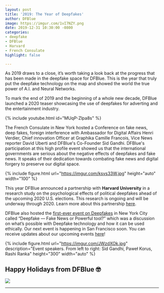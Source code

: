 ```yaml
---
layout: post
title: '2019: The Year of Deepfakes'
author: DFBlue
image: https://imgur.com/1vI7NZY.png
date: 2019-12-31 10:30:00 -0800
categories:
- deepfake
- DFBlue
- Harvard
- French Consulate
highlight: false

---
```

As 2019 draws to a close, it’s worth taking a look back at the progress that has been made in the deepfake space for DFBlue. This is the year that truly put the deepfake technology on the map and showed the world the true power of A.I. and Neural Networks.

To mark the end of 2019 and the beginning of a whole new decade, DFBlue launched a 2020 teaser showcasing the use of deepfakes for adverting and the entertainment industry.

{% include youtube.html id="MUqP-Zlpa8s" %}

The French Consulate in New York hosted a Conference on fake news, deep fakes, foreign interference with Ambassador for Digital Affairs Henri Verdier, Chief innovation Officer at Graphika Camille Francois, Vice News reporter David Uberti and DFBlue's Co-Founder Sid Gandhi. DFBlue's participation at this high profile event showed us that the international governments are serious about the negative effects of deepfakes and fake news. It speaks of their dedication towards combating fake news and digital forgery to preserve our digital space.

{% include figure.html url="https://imgur.com/ksvs33W.jpg" height="auto" width="100" %}

This year DFBlue announced a partnership with **Harvard University** in a research study on the psychological effects of political deepfakes ahead of the upcoming 2020 U.S. elections. This research is ongoing and will be underway through 2020. Learn more about this partnership [here](https://pub.dfblue.com/pub/2019-11-22-dfblue-and-the-harvard-institute-of-quantitative-social-science).

DFBlue also hosted the [first-ever event on Deepfakes](https://pub.dfblue.com/pub/2019-10-25-deepfake-fake-news-or-powerful-tool) in New York City called “Deepfake — Fake News or Powerful tool?” which was a discussion on what’s possible with Deepfake technology and how it can be used ethically. Our next event is happening in San Francisco soon. You can receive updates about our upcoming events [here](ww.dfblue.com/#sign-up)!

{% include figure.html url="https://imgur.com/JWzdXOk.jpg" description="Event speakers. From left to right: Sid Gandhi, Paweł Korus, Rashi Ranka" height="300" width="auto" %}

## Happy Holidays from DFBlue 🤓

![](https://media.giphy.com/media/ZW7GZxa37cuZi/source.gif)

***